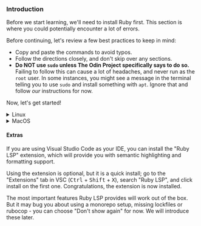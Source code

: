 <!-- TODO: Revisit lesson/heading structure to remove need to disable rules -->
<!-- markdownlint-disable MD024 TOP004 -->

### Introduction

Before we start learning, we'll need to install Ruby first. This section is where you could potentially encounter a lot of errors.

Before continuing, let's review a few best practices to keep in mind:

- Copy and paste the commands to avoid typos.
- Follow the directions closely, and don't skip over any sections.
- **Do NOT use `sudo` unless The Odin Project specifically says to do so.** Failing to follow this can cause a lot of headaches, and never run as the `root` user. In some instances, you might see a message in the terminal telling you to use `sudo` and install something with `apt`. Ignore that and follow *our* instructions for now.

Now, let's get started!

<details markdown="block">

<summary class="dropDown-header">Linux

</summary>

### Step 1: Install updates, packages and libraries

Before we can install Ruby, we need to install some base packages.

#### Step 1.1: Open the terminal

We'll use the terminal to install all of the programs.

If you're using Ubuntu or Xubuntu, press <kbd>Ctrl</kbd> + <kbd>Alt</kbd> + <kbd>T</kbd> to open the terminal. (This may work in other Linux distributions; you'll have to try!)

**Quick tip:** In Linux, you can copy from the terminal with <kbd>Ctrl</kbd> + <kbd>Shift</kbd> + <kbd>C</kbd> and paste with <kbd>Ctrl</kbd> + <kbd>Shift</kbd> + <kbd>V</kbd>.

#### Step 1.2: Update Linux

The rest of the installation will take place inside the terminal window.

First, we need to make sure your Linux distribution is up to date. Run these commands one by one. Because these commands use `sudo`, you will have to enter your password in order for them to run. When typing your password, you may not get any visual feedback, but rest assured that your password is being entered. Once you're done typing your password, press <kbd>Enter</kbd>.

```bash
sudo apt update
sudo apt upgrade
```

When it prompts you, press <kbd>Y</kbd> and then <kbd>Enter</kbd>.

#### Step 1.3: Install packages and libraries

Next, you need to install some required packages that do not come preinstalled. Be sure to copy and paste this command.

```bash
sudo apt install gcc make libssl-dev libreadline-dev zlib1g-dev libsqlite3-dev libyaml-dev
```

When it prompts you, press <kbd>Y</kbd> and then <kbd>Enter</kbd>. You may or may not have to type your password after pressing <kbd>Enter</kbd>.

### Step 2: Install Ruby

Now you're ready to install Ruby. We're going to use a tool called `rbenv`, which makes it easy to install and manage Ruby versions.

#### Step 2.1: Install rbenv

First, you need to clone the rbenv repository.

```bash
git clone https://github.com/rbenv/rbenv.git ~/.rbenv
```

Next command takes care of setting rbenv.

```bash
~/.rbenv/bin/rbenv init
```

Close the terminal window and open a new one to refresh.

Next, you need to install `ruby-build` to help compile the Ruby binaries. Run these commands in the terminal to create a directory for the ruby-build plugin and then download it to the proper directory.

```bash
mkdir -p "$(rbenv root)"/plugins
git clone https://github.com/rbenv/ruby-build.git "$(rbenv root)"/plugins/ruby-build
```

Finally, run

```bash
rbenv -v
```

 from your terminal to verify that `rbenv` has been installed correctly. You should get an output with a version number **similar** to this:

```bash
rbenv 1.2.0-14-gc6cc0a1
```

If you do not get a version number at all (anything not starting with `rbenv 1...`), please ask for help in [our Discord server](https://discordapp.com/channels/505093832157691914/505093832157691916).

#### Step 2.2: Install Ruby

It's finally time to install Ruby using `rbenv`!

Inside the terminal, run this command:

```bash
rbenv install 3.4.3 --verbose
```

This command will take 10-15 minutes to complete. The `--verbose` flag will show you what's going on so you can be sure it hasn't gotten stuck. While it installs, take this time to watch [funny jumping goats video](https://youtu.be/X2CYWg9-2N0) or to get a glass of water.

You may get this error message:

```bash
ruby-build: definition not found: x.x.x

See all available versions with `rbenv install --list'.

If the version you need is missing, try upgrading ruby-build:

  git -C /home/itorja/.rbenv/plugins/ruby-build pull
```

If so, we run the suggested command:

```bash
git -C "$(rbenv root)"/plugins/ruby-build pull
```

Once Ruby is installed, you need to tell rbenv which version to use by default. Inside the terminal, type:

```bash
rbenv global 3.4.3
```

Then,

```bash
ruby -v
```

The above command should return something similar to this:

```bash
ruby 3.4.3pxx (20xx-xx-xx revision xxxxx) [x86_64-linux]
```

where x represents the version available at the time you installed Ruby.

Well done! Pat yourself on the back! The hard part is done, and it's time to move on to the next lesson!

</details>

<details markdown="block">

<summary class="dropDown-header">MacOS

</summary>

### Step 1: Install packages and libraries

Before we can install Ruby, we need to install some base packages. We will use the terminal to install all of the programs.

#### Step 1.1: Open the terminal

In your Applications folder, find "Utilities" and double click "Terminal". Alternatively, using Spotlight (<kbd>Cmd</kbd> + <kbd>Space</kbd>) or Launchpad, type "Terminal".

The rest of the instructions are done inside this terminal window and if you followed all the Foundations instructions, you should have already completed step 1.2 and 1.3.

#### Step 1.2: Install Xcode

First, you need to install Xcode, which is a program provided by Apple for programming. Xcode will install many programs that are needed for Ruby and Git and should take 10-15 minutes to install.

Type `xcode-select --install` in your terminal and press <kbd>Enter</kbd>. You may need to click "Install" when prompted.

#### Step 1.3: Install Homebrew

The next program you need to install is [Homebrew](https://brew.sh/), which makes it easy to install other programs you'll need. From inside the terminal, type the following:

```bash
/bin/bash -c "$(curl -fsSL https://raw.githubusercontent.com/Homebrew/install/HEAD/install.sh)"
```

You will be prompted to enter your password. When typing your password, you may not get any visual feedback, but rest assured that your password is being entered. Once you're done typing your password, press <kbd>Enter</kbd>.

To verify the Homebrew installation, we can run

```bash
which brew
```

If it outputs a certain path, you're good to go ahead! But if the terminal reads ```brew not found```, please go through the [MacOS instructions in the setting up git lesson](https://www.theodinproject.com/lessons/foundations-setting-up-git) to get homebrew installed.

Congratulations! You've installed the prerequisites!

### Step 2: Install Ruby

Now you're ready to install Ruby. We're going to use a tool called `rbenv`, which makes it easy to manage Ruby versions.

#### Step 2.1: Install ruby-build

First, let's install `ruby-build`:

```bash
brew install ruby-build
```

`ruby-build` will make it possible to install our Ruby version of choice.

#### Step 2.2: Install rbenv

To install `rbenv`, run the following in your terminal:

```bash
brew install rbenv
```

Then, run this command:

```bash
rbenv init
```

At this point, open a new terminal tab, so changes take effect.

To confirm that everything went as it should, open a new terminal tab and run:

```bash
rbenv -v
```

You should get an output with a version number **similar** to this:

```bash
rbenv 1.2.0-14-gc6cc0a1
```

If you do not get a version number at all (anything not starting with `rbenv 1...`), please ask for help in [our Discord server](https://discordapp.com/channels/505093832157691914/505093832157691916).

#### Step 2.3: Install Ruby

We can now (finally) install Ruby! Our curriculum currently uses version 3.4.3, which will allow you to complete this path's materials and content without error. We upgrade the material to accommodate newer versions as necessary. Without further ado, let's get going!

First, let's upgrade `ruby-build`:

```bash
brew upgrade ruby-build
```

Now we're ready to install our desired version of Ruby:

```bash
rbenv install 3.4.3 --verbose
```

This command will take 10-15 minutes to complete. The `--verbose` flag will show you what's going on so you can be sure it hasn't gotten stuck. While it installs, take this time to watch [funny jumping goats video](https://www.youtube.com/watch?v=X2CYWg9-2N0) or to get a glass of water.

Once Ruby is installed, you need to tell rbenv which version to use by default. Inside the terminal, type:

```bash
rbenv global 3.4.3
```

You can double check that this worked by typing `ruby -v` and checking that the output says version 3.4.3:

```bash
ruby -v
```

You should get an output with a version number **similar** to this:

```bash
ruby 3.4.3pxx (20xx-xx-xx revision xxxxx) [x86_64-darwin18]
```

If you don't see the output above, close and reopen the terminal window and then run the command again.

Well done! Pat yourself on the back! The hard part is done, and it's time to move on to the next lesson!

</details>

#### Extras

If you are using Visual Studio Code as your IDE, you can install the "Ruby LSP" extension, which will provide you with semantic highlighting and formatting support.

Using the extension is optional, but it is a quick install; go to the "Extensions" tab in VSC (<kbd>Ctrl</kbd> + <kbd>Shift</kbd> + <kbd>X</kbd>), search "Ruby LSP", and click install on the first one. Congratulations, the extension is now installed.

The most important features Ruby LSP provides will work out of the box. But it may bug you about using a monorepo setup, missing lockfiles or rubocop - you can choose "Don't show again" for now. We will introduce these later.
